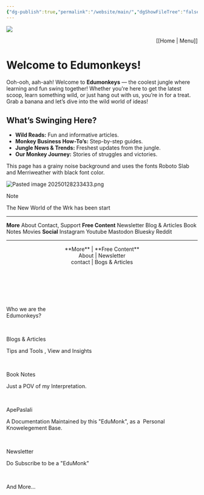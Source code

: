 ```yaml
---
{"dg-publish":true,"permalink":"/website/main/","dgShowFileTree":"false","noteIcon":""}
---
```



![](https://i.imgur.com/tc3URDE.png)<p align="right">[[Home \| Menu]]</p>






# Welcome to Edumonkeys!

Ooh-ooh, aah-aah! Welcome to **Edumonkeys** — the coolest jungle where learning and fun swing together! Whether you're here to get the latest scoop, learn something wild, or just hang out with us, you’re in for a treat. Grab a banana and let’s dive into the wild world of ideas!

## What’s Swinging Here?

- **Wild Reads:** Fun and informative articles.
- **Monkey Business How-To’s:** Step-by-step guides.
- **Jungle News & Trends:** Freshest updates from the jungle.
- **Our Monkey Journey:** Stories of struggles and victories.

This page has a grainy noise background and uses the fonts Roboto Slab and Merriweather with black font color.









![Pasted image 20250128233433.png](/img/user/ApePasalai/Shadow%20Attachments/Pasted%20image%2020250128233433.png)
>


>[!Note]
>The New World of the Wrk has been start

---

**More**  About  Contact,  Support
**Free Content**  Newsletter  Blog & Articles  Book Notes  Movies
**Social**  Instagram  Youtube  Mastodon  Bluesky  Reddit   

---
<center>**More** | **Free Content**</center> 
<center>About | Newsletter</center>
<center>contact | Bogs & Articles</center>




<body>

    <style> .pane{

        width:700px;

        border-radius: 10px;

        background-color: rgb(255, 255, 255);

        height: 500px;

        padding-top: 100px;

        padding-bottom: 100px;

        padding-right: 30px;

        padding-left: 30PX;

        margin: auto;

    }

    .cardview{

        margin: 10px;

        padding: 10px 20px 20px 20px;

        border-radius: 10px;

        background-color: #f9f6f3;

        width: 270px;

        height: 80px;

        justify-items: start;

    }

    .pane{

        display: flex;

        flex-direction:column;

        flex-wrap: wrap;

    }

   .cardview:nth-child(1){;

   }

   .cardview:nth-child(2){flex-grow:3;

   }

   .cardview:nth-child(3){flex-grow: 1 ;

}

   .cardview:nth-child(4){flex-grow:3;

  

   }

   .cardview:nth-child(5){flex-grow: 1;}

   .cardview:nth-child(6){;

   }

   .tit{

    font-size:24px;

    font-weight: 530;

    text-align: center;

    padding: 0;

   }

   .card{

    justify-items: center;padding: 1px;

    font-size: 30px;

   }

  

    </style>

    <div class="pane">

            <div class="card"><p class="we">Who we are the <br>Edumonkeys?</p></div>

            <div class="cardview card-2"><p class="tit">Blogs & Articles</p><p>Tips and Tools , View and Insights</p></div>

            <div class="cardview card-3"><p class="tit">Book Notes</p>Just a POV of my Interpretation.</div>

            <div class="cardview card-4"><p class="tit">ApePaslali</p><p>A Documentation Maintained by this "EduMonk", as a  Personal Knowelegement Base.</p></div>

            <div class="cardview card-5"><p class="tit">Newsletter</p><p>Do Subscribe to be a "EduMonk"</p></div>

            <div class="card "><p class="we">And More...</p></div>

    </div>

</body>





<div style="min-height: 58px;max-width: 440px;margin: 0 auto;width: 100%"><script src="https://cdn.jsdelivr.net/ghost/signup-form@~0.2/umd/signup-form.min.js" data-button-color="#4b413b" data-button-text-color="#FFFFFF" data-site="https://edumonkeys.ghost.io/" data-locale="en" async></script></div>
